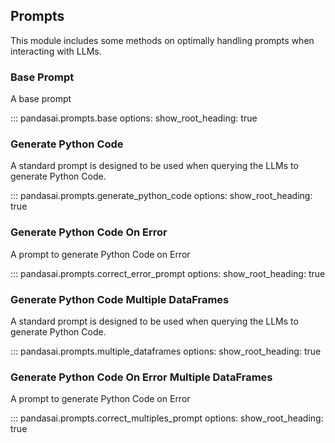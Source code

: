 ## Prompts

This module includes some methods on optimally handling prompts when interacting with LLMs.

### Base Prompt

A base prompt

::: pandasai.prompts.base
options:
show_root_heading: true

### Generate Python Code

A standard prompt is designed to be used when querying the LLMs to generate Python Code.

::: pandasai.prompts.generate_python_code
options:
show_root_heading: true

### Generate Python Code On Error

A prompt to generate Python Code on Error

::: pandasai.prompts.correct_error_prompt
options:
show_root_heading: true

### Generate Python Code Multiple DataFrames

A standard prompt is designed to be used when querying the LLMs to generate Python Code.

::: pandasai.prompts.multiple_dataframes
options:
show_root_heading: true

### Generate Python Code On Error Multiple DataFrames

A prompt to generate Python Code on Error

::: pandasai.prompts.correct_multiples_prompt
options:
show_root_heading: true
